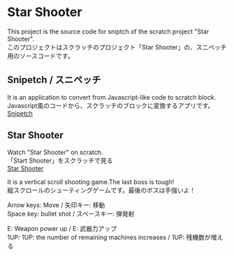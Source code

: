 # Star Shooter
This project is the source code for sniptch of the scratch project "Star Shooter".  
このプロジェクトはスクラッチのプロジェクト「Star Shooter」の、スニペッチ用のソースコードです。  

## Snipetch / スニペッチ
It is an application to convert from Javascript-like code to scratch block.  
Javascript風のコードから、スクラッチのブロックに変換するアプリです。  
<a href="https://www.inosyan.com/snipetch">Snipetch</a>  


## Star Shooter
Watch "Star Shooter" on scratch.  
「Start Shooter」をスクラッチで見る  
<a href="https://scratch.mit.edu/projects/209214440/">Star Shooter</a>  


It is a vertical scroll shooting game.The last boss is tough!  
縦スクロールのシューティングゲームです。最後のボスは手強いよ！  

Arrow keys: Move / 矢印キー: 移動  
Space key: bullet shot / スペースキー: 弾発射  

E: Weapon power up / E: 武器力アップ  
1UP: 1UP: the number of remaining machines increases / 1UP: 残機数が増える  

